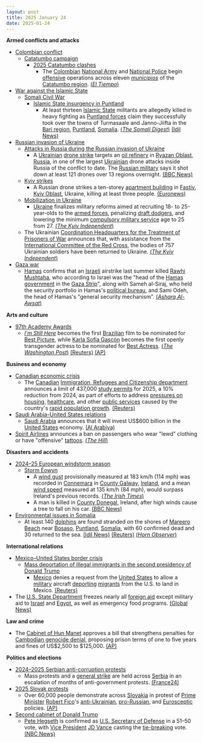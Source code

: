 ```yaml
---
layout: post
title: 2025 January 24
date: 2025-01-24
---
```



**Armed conflicts and attacks**

* [Colombian conflict](https://en.wikipedia.org/wiki/Colombian_conflict "Colombian conflict")
  + [Catatumbo campaign](https://en.wikipedia.org/wiki/Catatumbo_campaign "Catatumbo campaign")
    - [2025 Catatumbo clashes](https://en.wikipedia.org/wiki/2025_Catatumbo_clashes "2025 Catatumbo clashes")
      * The [Colombian](https://en.wikipedia.org/wiki/Colombia "Colombia") [National Army](https://en.wikipedia.org/wiki/National_Army_of_Colombia "National Army of Colombia") and [National Police](https://en.wikipedia.org/wiki/National_Police_of_Colombia "National Police of Colombia") begin [offensive](https://en.wikipedia.org/wiki/Offensive_%28military%29 "Offensive (military)") operations across eleven [*municipios*](https://en.wikipedia.org/wiki/Municipio "Municipio") of the [Catatumbo region](https://en.wikipedia.org/wiki/Catatumbo_region "Catatumbo region"). [(*El Tiempo*)](https://www.eltiempo.com/justicia/conflicto-y-narcotrafico/arrancan-las-operaciones-ofensivas-en-catatumbo-mindefensa-y-cupula-de-la-fuerza-publica-pasan-revista-3420649)
* [War against the Islamic State](https://en.wikipedia.org/wiki/War_against_the_Islamic_State "War against the Islamic State")
  + [Somali Civil War](https://en.wikipedia.org/wiki/Somali_Civil_War_%282009%E2%80%93present%29 "Somali Civil War (2009–present)")
    - [Islamic State insurgency in Puntland](https://en.wikipedia.org/wiki/Islamic_State_insurgency_in_Puntland "Islamic State insurgency in Puntland")
      * At least thirteen [Islamic State](https://en.wikipedia.org/wiki/Islamic_State_%E2%80%93_Somalia_Province "Islamic State – Somalia Province") militants are allegedly killed in heavy fighting as [Puntland forces](https://en.wikipedia.org/wiki/Puntland_Dervish_Force "Puntland Dervish Force") claim they successfully took over the towns of Turmasaale and Janno-Jiifta in the [Bari region](https://en.wikipedia.org/wiki/Bari%2C_Somalia "Bari, Somalia"), [Puntland](https://en.wikipedia.org/wiki/Puntland "Puntland"), [Somalia](https://en.wikipedia.org/wiki/Somalia "Somalia"). [(*The Somali Digest*)](https://thesomalidigest.com/puntland-troops-seize-strategic-mountain-village-deal-blow-to-isis/) [(Idil News)](https://www.idilnews.com/puntland-forces-seize-key-towns-from-isis-gain-strategic-advantage-in-bari-region/)
* [Russian invasion of Ukraine](https://en.wikipedia.org/wiki/Russian_invasion_of_Ukraine "Russian invasion of Ukraine")
  + [Attacks in Russia during the Russian invasion of Ukraine](https://en.wikipedia.org/wiki/Attacks_in_Russia_during_the_Russian_invasion_of_Ukraine "Attacks in Russia during the Russian invasion of Ukraine")
    - A [Ukrainian](https://en.wikipedia.org/wiki/Armed_Forces_of_Ukraine "Armed Forces of Ukraine") [drone strike](https://en.wikipedia.org/wiki/Drone_warfare "Drone warfare") targets an [oil refinery](https://en.wikipedia.org/wiki/Oil_refinery "Oil refinery") in [Ryazan Oblast](https://en.wikipedia.org/wiki/Ryazan_Oblast "Ryazan Oblast"), [Russia](https://en.wikipedia.org/wiki/Russia "Russia"), in one of the largest [Ukrainian](https://en.wikipedia.org/wiki/Ukrainia "Ukrainia") drone attacks inside Russia of the conflict to date. The [Russian military](https://en.wikipedia.org/wiki/Russian_Armed_Forces "Russian Armed Forces") says it shot down at least 121 drones over 13 regions overnight. [(BBC News)](https://www.bbc.co.uk/news/articles/cvg84r5g8d0o)
  + [Kyiv strikes](https://en.wikipedia.org/wiki/Kyiv_strikes_%282022%E2%80%93present%29 "Kyiv strikes (2022–present)")
    - A Russian drone strikes a ten-storey [apartment building](https://en.wikipedia.org/wiki/Apartment_building "Apartment building") in [Fastiv](https://en.wikipedia.org/wiki/Fastiv "Fastiv"), [Kyiv Oblast](https://en.wikipedia.org/wiki/Kyiv_Oblast "Kyiv Oblast"), Ukraine, killing at least three people. [(Euronews)](https://www.euronews.com/2025/01/24/at-least-three-killed-in-overnight-russian-drone-attack-on-kyiv)
  + [Mobilization in Ukraine](https://en.wikipedia.org/wiki/Mobilization_in_Ukraine "Mobilization in Ukraine")
    - [Ukraine](https://en.wikipedia.org/wiki/Ukraine "Ukraine") finalizes military reforms aimed at recruiting 18- to 25-year-olds to the [armed forces](https://en.wikipedia.org/wiki/Armed_Forces_of_Ukraine "Armed Forces of Ukraine"), penalizing [draft dodgers](https://en.wikipedia.org/wiki/Draft_evasion "Draft evasion"), and lowering the minimum [compulsory military service](https://en.wikipedia.org/wiki/Conscription "Conscription") age to 25 from 27. [(*The Kyiv Independent*)](https://kyivindependent.com/ukraine-finalizes-draft-reform-to-attract-18-to-25-year-olds-media-reports/)
  + The Ukrainian [Coordination Headquarters for the Treatment of Prisoners of War](https://en.wikipedia.org/wiki/Coordination_Headquarters_for_the_Treatment_of_Prisoners_of_War "Coordination Headquarters for the Treatment of Prisoners of War") announces that, with assistance from the [International Committee of the Red Cross](https://en.wikipedia.org/wiki/International_Committee_of_the_Red_Cross "International Committee of the Red Cross"), the bodies of 757 Ukrainian soldiers have been returned to Ukraine. [(*The Kyiv Independent*)](https://kyivindependent.com/ukraine-repatriates-757-bodies/)
* [Gaza war](https://en.wikipedia.org/wiki/Gaza_war "Gaza war")
  + [Hamas](https://en.wikipedia.org/wiki/Hamas "Hamas") confirms that an [Israeli](https://en.wikipedia.org/wiki/Israel_Defense_Forces "Israel Defense Forces") airstrike last summer killed [Rawhi Mushtaha](https://en.wikipedia.org/wiki/Rawhi_Mushtaha "Rawhi Mushtaha"), who according to Israel was the "head of the [Hamas government](https://en.wikipedia.org/wiki/Gaza_Strip_under_Hamas "Gaza Strip under Hamas") in the [Gaza Strip](https://en.wikipedia.org/wiki/Gaza_Strip "Gaza Strip")", along with Sameh al-Siraj, who held the security portfolio in Hamas's [political bureau](https://en.wikipedia.org/wiki/List_of_leaders_of_Hamas "List of leaders of Hamas"), and Sami Odeh, the head of Hamas's "general security mechanism". [(*Asharq Al-Awsat*)](https://aawsat.com/%D8%A7%D9%84%D8%B9%D8%A7%D9%84%D9%85-%D8%A7%D9%84%D8%B9%D8%B1%D8%A8%D9%8A/%D8%A7%D9%84%D9%85%D8%B4%D8%B1%D9%82-%D8%A7%D9%84%D8%B9%D8%B1%D8%A8%D9%8A/5104053-%D8%AD%D9%85%D8%A7%D8%B3-%D8%AA%D8%A8%D9%84%D8%BA-%D8%B9%D8%A7%D8%A6%D9%84%D8%A7%D8%AA-%D9%84%D9%82%D9%8A%D8%A7%D8%AF%D9%8A%D9%8A%D9%87%D8%A7-%D8%A8%D9%85%D9%82%D8%AA%D9%84%D9%87%D9%85-%D9%81%D9%85%D9%86-%D9%87%D9%85%D8%9F)

**Arts and culture**

* [97th Academy Awards](https://en.wikipedia.org/wiki/97th_Academy_Awards "97th Academy Awards")
  + *[I'm Still Here](https://en.wikipedia.org/wiki/I%27m_Still_Here_%282024_film%29 "I'm Still Here (2024 film)")* becomes the first [Brazilian](https://en.wikipedia.org/wiki/Cinema_of_Brazil "Cinema of Brazil") film to be nominated for [Best Picture](https://en.wikipedia.org/wiki/Academy_Award_for_Best_Picture "Academy Award for Best Picture"), while [Karla Sofía Gascón](https://en.wikipedia.org/wiki/Karla_Sof%C3%ADa_Gasc%C3%B3n "Karla Sofía Gascón") becomes the first openly transgender actress to be nominated for [Best Actress](https://en.wikipedia.org/wiki/Academy_Award_for_Best_Actress "Academy Award for Best Actress"). [(*The Washington Post*)](https://www.washingtonpost.com/entertainment/movies/2025/01/23/oscar-nominations-where-watch-stream/) [(Reuters)](https://www.reuters.com/lifestyle/brazilians-jubilant-im-still-here-historic-oscar-nomination-best-picture-2025-01-23/) [(AP)](https://www.ap.org/news-highlights/spotlights/2025/emilia-perez-tops-oscar-nominations-with-13-wicked-and-the-brutalist-land-10-apiece/)

**Business and economy**

* [Canadian economic crisis](https://en.wikipedia.org/wiki/Canadian_economic_crisis_%282022%E2%80%93present%29 "Canadian economic crisis (2022–present)")
  + The [Canadian](https://en.wikipedia.org/wiki/Canada "Canada") [Immigration, Refugees and Citizenship department](https://en.wikipedia.org/wiki/Immigration%2C_Refugees_and_Citizenship_Canada "Immigration, Refugees and Citizenship Canada") announces a limit of 437,000 [study permits](https://en.wikipedia.org/wiki/International_students_in_Canada "International students in Canada") for 2025, a 10% reduction from 2024, as part of efforts to address [pressures on housing](https://en.wikipedia.org/wiki/Canadian_property_bubble "Canadian property bubble"), [healthcare](https://en.wikipedia.org/wiki/Healthcare_in_Canada "Healthcare in Canada"), and other [public services](https://en.wikipedia.org/wiki/Public_services_in_Canada "Public services in Canada") caused by the country's [rapid population growth](https://en.wikipedia.org/wiki/Population_of_Canada "Population of Canada"). [(Reuters)](https://www.reuters.com/world/americas/canada-reduces-international-student-permits-second-year-2025-01-24/)
* [Saudi Arabia–United States relations](https://en.wikipedia.org/wiki/Saudi_Arabia%E2%80%93United_States_relations "Saudi Arabia–United States relations")
  + [Saudi Arabia](https://en.wikipedia.org/wiki/Saudi_Arabia "Saudi Arabia") announces that it will invest US$600 billion in the [United States](https://en.wikipedia.org/wiki/United_States "United States") economy. [(Al Arabiya)](https://english.alarabiya.net/News/saudi-arabia/2025/01/24/saudi-economy-minister-says-600-bln-package-with-us-includes-investments-procurement)
* [Spirit Airlines](https://en.wikipedia.org/wiki/Spirit_Airlines "Spirit Airlines") announces a ban on passengers who wear "lewd" clothing or have "offensive" [tattoos](https://en.wikipedia.org/wiki/Tattoo "Tattoo"). [(*The Hill*)](https://thehill.com/policy/transportation/5105837-spirit-airlines-rules-clothing-tattoos/)

**Disasters and accidents**

* [2024–25 European windstorm season](https://en.wikipedia.org/wiki/2024%E2%80%9325_European_windstorm_season "2024–25 European windstorm season")
  + [Storm Éowyn](https://en.wikipedia.org/wiki/Storm_%C3%89owyn "Storm Éowyn")
    - A [wind gust](https://en.wikipedia.org/wiki/Wind_gust "Wind gust") provisionally measured at 183 km/h (114 mph) was recorded in [Connemara](https://en.wikipedia.org/wiki/Connemara "Connemara") in [County Galway](https://en.wikipedia.org/wiki/County_Galway "County Galway"), [Ireland](https://en.wikipedia.org/wiki/Ireland "Ireland"), and a mean [wind speed](https://en.wikipedia.org/wiki/Wind_speed "Wind speed") measured at 135 km/h (84 mph), would surpass Ireland's previous records. [(*The Irish Times*)](https://www.irishtimes.com/environment/2025/01/24/storm-eowyn-live-updates-status-red-warning-ireland-met-eireann-power-outages-transport/)
    - A man is killed in [County Donegal](https://en.wikipedia.org/wiki/County_Donegal "County Donegal"), Ireland, after high winds cause a tree to fall on his car. [(BBC News)](https://www.bbc.com/news/articles/c78x4503neyo)
* [Environmental issues in Somalia](https://en.wikipedia.org/wiki/Environmental_issues_in_Somalia "Environmental issues in Somalia")
  + At least 140 [dolphins](https://en.wikipedia.org/wiki/Dolphins "Dolphins") are found stranded on the shores of [Mareero Beach](https://en.wikipedia.org/wiki/Mareero "Mareero") near [Bosaso](https://en.wikipedia.org/wiki/Bosaso "Bosaso"), [Puntland](https://en.wikipedia.org/wiki/Puntland "Puntland"), [Somalia](https://en.wikipedia.org/wiki/Somalia "Somalia"), with 60 confirmed dead and 30 returned to the sea. [(Idil News)](https://www.idilnews.com/puntland-mass-dolphin-stranding-prompts-environmental-investigation-in-bosaso-of-bari-region/) [(Reuters)](https://www.reuters.com/world/africa/more-than-100-dead-dolphins-found-somali-coast-cause-mystery-2025-01-24/) [(*Horn Observer*)](https://hornobserver.com/articles/3144/Over-100-dolphins-were-washed-ashore-in-Somalias-northeastern-region-of-Puntland)

**International relations**

* [Mexico–United States border crisis](https://en.wikipedia.org/wiki/Mexico%E2%80%93United_States_border_crisis "Mexico–United States border crisis")
  + [Mass deportation of illegal immigrants in the second presidency of Donald Trump](https://en.wikipedia.org/wiki/Mass_deportation_of_illegal_immigrants_in_the_second_presidency_of_Donald_Trump "Mass deportation of illegal immigrants in the second presidency of Donald Trump")
    - [Mexico](https://en.wikipedia.org/wiki/Mexico "Mexico") denies a request from the [United States](https://en.wikipedia.org/wiki/United_States "United States") to allow a [military](https://en.wikipedia.org/wiki/United_States_Armed_Forces "United States Armed Forces") aircraft [deporting](https://en.wikipedia.org/wiki/Deportation_and_removal_from_the_United_States "Deportation and removal from the United States") [migrants](https://en.wikipedia.org/wiki/Immigration_to_the_United_States "Immigration to the United States") from the U.S. to land in Mexico. [(Reuters)](https://www.reuters.com/world/americas/mexico-refuses-us-military-flight-deporting-migrants-sources-say-2025-01-25/)
* The [U.S. State Department](https://en.wikipedia.org/wiki/U.S._State_Department "U.S. State Department") freezes nearly all [foreign aid](https://en.wikipedia.org/wiki/United_States_foreign_aid "United States foreign aid") except military aid to [Israel](https://en.wikipedia.org/wiki/Israel "Israel") and [Egypt](https://en.wikipedia.org/wiki/Egypt "Egypt"), as well as emergency food programs. [(Global News)](https://globalnews.ca/news/10976873/us-foreign-assistance-new-funding-frozen/)

**Law and crime**

* The [Cabinet of Hun Manet](https://en.wikipedia.org/wiki/Cabinet_of_Hun_Manet "Cabinet of Hun Manet") approves a bill that strengthens penalties for [Cambodian genocide denial](https://en.wikipedia.org/wiki/Cambodian_genocide_denial "Cambodian genocide denial"), proposing prison terms of one to five years and fines of US$2,500 to $125,000. [(AP)](https://apnews.com/article/law-genocide-denialism-politics-history-b85cd51c0657eb73b33850add280737e)

**Politics and elections**

* [2024–2025 Serbian anti-corruption protests](https://en.wikipedia.org/wiki/2024%E2%80%932025_Serbian_anti-corruption_protests "2024–2025 Serbian anti-corruption protests")
  + Mass protests and a [general strike](https://en.wikipedia.org/wiki/General_strike "General strike") are held across [Serbia](https://en.wikipedia.org/wiki/Serbia "Serbia") in an escalation of months of anti-government protests. [(France24)](https://www.france24.com/en/live-news/20250124-serbians-strike-in-protest-over-fatal-roof-collapse)
* [2025 Slovak protests](https://en.wikipedia.org/wiki/2025_Slovak_protests "2025 Slovak protests")
  + Over 60,000 people demonstrate across [Slovakia](https://en.wikipedia.org/wiki/Slovakia "Slovakia") in protest of [Prime Minister](https://en.wikipedia.org/wiki/Prime_Minister_of_Slovakia "Prime Minister of Slovakia") [Robert Fico](https://en.wikipedia.org/wiki/Robert_Fico "Robert Fico")'s [anti-Ukrainian](https://en.wikipedia.org/wiki/Anti-Ukrainian_sentiment "Anti-Ukrainian sentiment"), [pro-Russian](https://en.wikipedia.org/wiki/Russophilia "Russophilia"), and [Eurosceptic](https://en.wikipedia.org/wiki/Euroscepticism "Euroscepticism") policies. [(AP)](https://apnews.com/article/slovakia-anti-government-protests-russia-robert-fico-bfd1a3b2277d91fcf55b698b9c5dae55)
* [Second cabinet of Donald Trump](https://en.wikipedia.org/wiki/Second_cabinet_of_Donald_Trump "Second cabinet of Donald Trump")
  + [Pete Hegseth](https://en.wikipedia.org/wiki/Pete_Hegseth "Pete Hegseth") is confirmed as [U.S. Secretary of Defense](https://en.wikipedia.org/wiki/United_States_Secretary_of_Defense "United States Secretary of Defense") in a 51–50 vote, with [Vice President](https://en.wikipedia.org/wiki/Vice_President_of_the_United_States "Vice President of the United States") [JD Vance](https://en.wikipedia.org/wiki/JD_Vance "JD Vance") casting the [tie-breaking](https://en.wikipedia.org/wiki/List_of_tie-breaking_votes_cast_by_the_vice_president_of_the_United_States "List of tie-breaking votes cast by the vice president of the United States") vote. [(NBC News)](https://www.nbcnews.com/politics/congress/senate-vote-confirm-pete-hegseth-defense-secretary-rcna189058)
